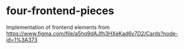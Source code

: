 # four-frontend-pieces
Implementation of frontend elements from https://www.figma.com/file/a5hq9dAJfh3HXeKad6v7D2/Cards?node-id=1%3A373
